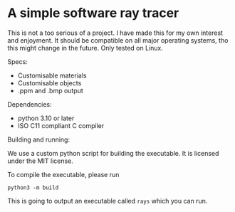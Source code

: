 A simple software ray tracer
===========================

This is not a too serious of a project.
I have made this for my own interest and enjoyment.
It should be compatible on all major operating systems, tho this might 
change in the future. Only tested on Linux.

Specs:

 * Customisable materials
 * Customisable objects
 * .ppm and .bmp output


Dependencies:

 * python 3.10 or later
 * ISO C11 compliant C compiler


Building and running:

We use a custom python script for building the executable.
It is licensed under the MIT license.

To compile the executable, please run

```
python3 -m build
```

This is going to output an executable called ``rays`` which you can run.


